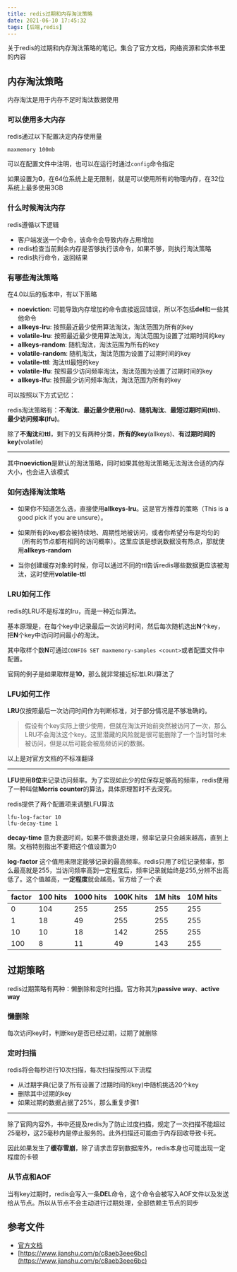 ```yaml
---
title: redis过期和内存淘汰策略
date: 2021-06-10 17:45:32
tags: [后端,redis]
---
```


关于redis的过期和内存淘汰策略的笔记。集合了官方文档，网络资源和实体书里的内容


<!-- more -->

## 内存淘汰策略

内存淘汰是用于内存不足时淘汰数据使用


### 可以使用多大内存

redis通过以下配置决定内存使用量

```redis
maxmemory 100mb
```

可以在配置文件中注明，也可以在运行时通过`config`命令指定

如果设置为**0**，在64位系统上是无限制，就是可以使用所有的物理内存，在32位系统上最多使用3GB



### 什么时候淘汰内存

redis遵循以下逻辑

- 客户端发送一个命令，该命令会导致内存占用增加
- redis检查当前剩余内存是否够执行该命令，如果不够，则执行淘汰策略
- redis执行命令，返回结果

### 有哪些淘汰策略

在4.0以后的版本中，有以下策略

- **noeviction**: 可能导致内存增加的命令直接返回错误，所以不包括**del**和一些其他命令
- **allkeys-lru**: 按照最近最少使用算法淘汰，淘汰范围为所有的key
- **volatile-lru**: 按照最近最少使用算法淘汰，淘汰范围为设置了过期时间的key
- **allkeys-random**: 随机淘汰，淘汰范围为所有的key
- **volatile-random**: 随机淘汰，淘汰范围为设置了过期时间的key
- **volatile-ttl**: 淘汰ttl最短的key
- **volatile-lfu**: 按照最少访问频率淘汰，淘汰范围为设置了过期时间的key
- **allkeys-lfu**: 按照最少访问频率淘汰，淘汰范围为所有的key


可以按照以下方式记忆：

redis淘汰策略有：**不淘汰**、**最近最少使用(lru)**、**随机淘汰**、**最短过期时间(ttl)**、**最少访问频率(lfu)**。

除了**不淘汰**和**ttl**，剩下的又有两种分类，**所有的key**(allkeys)、**有过期时间的key**(volatile)

---

其中**noeviction**是默认的淘汰策略，同时如果其他淘汰策略无法淘汰合适的内存大小，也会进入该模式

### 如何选择淘汰策略

- 如果你不知道怎么选，直接使用**allkeys-lru**。这是官方推荐的策略（This is a good pick if you are unsure）。

- 如果所有的key都会被持续地、周期性地被访问，或者你希望分布是均匀的（所有的节点都有相同的访问概率）。这里应该是想说数据没有热点，那就使用**allkeys-random**

- 当你创建缓存对象的时候，你可以通过不同的ttl告诉redis哪些数据更应该被淘汰，这时使用**volatile-ttl**

### LRU如何工作

redis的LRU不是标准的lru，而是一种近似算法。

基本原理是，在每个key中记录最后一次访问时间，然后每次随机选出**N**个key，把**N**个key中访问时间最小的淘汰。

其中取样个数**N**可通过`CONFIG SET maxmemory-samples <count>`或者配置文件中配置。

官网的例子是如果取样是**10**，那么就非常接近标准LRU算法了


### LFU如何工作

**LRU**仅按照最后一次访问时间作为判断标准，对于部分情况是不够准确的。

> 假设有个key实际上很少使用，但就在淘汰开始前突然被访问了一次，那么LRU不会淘汰这个key。这里潜藏的风险就是很可能删除了一个当时暂时未被访问，但是以后可能会被高频访问的数据。

以上是对官方文档的不标准翻译

---

**LFU**使用**8位**来记录访问频率。为了实现如此少的位保存足够高的频率，redis使用了一种叫做**Morris counter**的算法，具体原理暂时不去深究。

redis提供了两个配置项来调整LFU算法

```redis
lfu-log-factor 10
lfu-decay-time 1
```

**decay-time** 意为衰退时间，如果不做衰退处理，频率记录只会越来越高，直到上限。文档特别指出不要把这个值设置为0

**log-factor** 这个值用来限定能够记录的最高频率。redis只用了8位记录频率，那么最高就是255，当访问频率高到一定程度后，频率记录就始终是255,分辨不出高低了。这个值越高，**一定程度**就会越高。官方给了一个表

| factor | 100 hits | 1000 hits | 100K hits | 1M hits | 10M hits |
| ------ | -------- | --------- | --------- | ------- | -------- |
| 0      | 104      | 255       | 255       | 255     | 255      |
| 1      | 18       | 49        | 255       | 255     | 255      |
| 10     | 10       | 18        | 142       | 255     | 255      |
| 100    | 8        | 11        | 49        | 143     | 255      |


## 过期策略

redis过期策略有两种：懒删除和定时扫描。官方称其为**passive way**、**active way**

### 懒删除

每次访问key时，判断key是否已经过期，过期了就删除

### 定时扫描

redis将会每秒进行10次扫描，每次扫描按照以下流程

- 从过期字典(记录了所有设置了过期时间的key)中随机挑选20个key
- 删除其中过期的key
- 如果过期的数据占据了25%，那么重复步骤1

--- 

除了官网内容外，书中还提及redis为了防止过度扫描，规定了一次扫描不能超过25毫秒，这25毫秒内是停止服务的。此外扫描还可能由于内存回收导致卡死。

因此如果发生了**缓存雪崩**，除了请求击穿到数据库外，redis本身也可能出现一定程度的卡顿

### 从节点和AOF

当有key过期时，redis会写入一条**DEL**命令，这个命令会被写入AOF文件以及发送给从节点。所以从节点不会主动进行过期处理，全部依赖主节点的同步


## 参考文件

- [官方文档](https://redis.io/topics/lru-cache)
- [https://www.jianshu.com/p/c8aeb3eee6bc](https://www.jianshu.com/p/c8aeb3eee6bc)